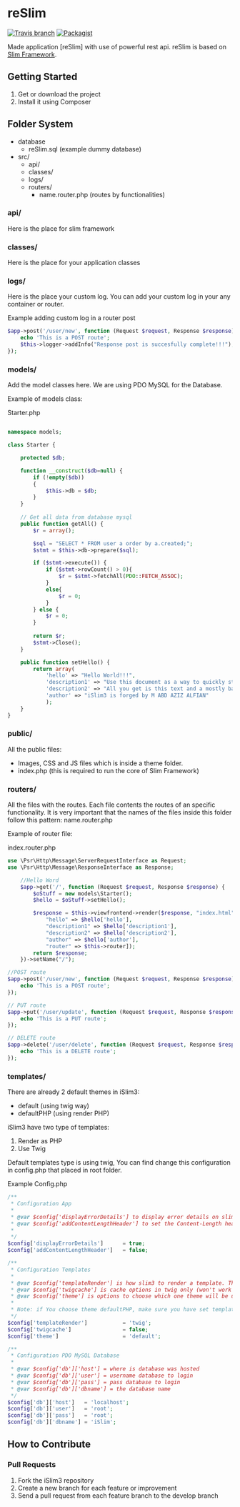 reSlim
=======
[![Travis branch](https://img.shields.io/travis/rust-lang/rust/master.svg)](https://github.com/aalfiann/reSlim)
[![Packagist](https://img.shields.io/packagist/l/doctrine/orm.svg)](https://github.com/aalfiann/reSlim/blob/master/license.md)

Made application [reSlim] with use of powerful rest api.
reSlim is based on [Slim Framework](http://www.slimframework.com/).<br>


Getting Started
---------------
1. Get or download the project
2. Install it using Composer

Folder System
---------------
* database
    * reSlim.sql (example dummy database)
* src/
    * api/
    * classes/
    * logs/
    * routers/
	    * name.router.php (routes by functionalities)

### api/

Here is the place for slim framework

### classes/

Here is the place for your application classes

### logs/

Here is the place your custom log.
You can add your custom log in your any container or router.

Example adding custom log in a router post
```php
$app->post('/user/new', function (Request $request, Response $response) {
    echo 'This is a POST route';
    $this->logger->addInfo("Response post is succesfully complete!!!");
});
```

### models/

Add the model classes here.
We are using PDO MySQL for the Database.

Example of models class:

Starter.php

```php

namespace models;

class Starter {

	protected $db;

	function __construct($db=null) {
		if (!empty($db)) 
        {
            $this->db = $db;
        }
	}
	
	// Get all data from database mysql
	public function getAll() {
		$r = array();		

		$sql = "SELECT * FROM user a order by a.created;";
		$stmt = $this->db->prepare($sql);		

		if ($stmt->execute()) {	
            if ($stmt->rowCount() > 0){
                $r = $stmt->fetchAll(PDO::FETCH_ASSOC);
            }
            else{
                $r = 0;
            }          	   	
		} else {
			$r = 0;
		}		
        
		return $r;
        $stmt->Close();
	}

    public function setHello() {
        return array(
			'hello' => "Hello World!!!",
			'description1' => "Use this document as a way to quickly start any new project.",
			'description2' => "All you get is this text and a mostly barebones HTML document.",
			'author' => "iSlim3 is forged by M ABD AZIZ ALFIAN"
			);
    }
}
```

### public/

All the public files:
* Images, CSS and JS files which is inside a theme folder.
* index.php (this is required to run the core of Slim Framework)

### routers/

All the files with the routes. Each file contents the routes of an specific functionality.
It is very important that the names of the files inside this folder follow this pattern: name.router.php

Example of router file:

index.router.php

```php
use \Psr\Http\Message\ServerRequestInterface as Request;
use \Psr\Http\Message\ResponseInterface as Response;

    //Hello Word
    $app->get('/', function (Request $request, Response $response) {
        $oStuff = new models\Starter();
        $hello = $oStuff->setHello();

        $response = $this->viewfrontend->render($response, "index.html", [
            "hello" => $hello['hello'],
            "description1" => $hello['description1'],
            "description2" => $hello['description2'],
            "author" => $hello['author'],
            "router" => $this->router]);
        return $response;
    })->setName("/");

//POST route
$app->post('/user/new', function (Request $request, Response $response) {
    echo 'This is a POST route';
});

// PUT route
$app->put('/user/update', function (Request $request, Response $response) {
    echo 'This is a PUT route';
});

// DELETE route
$app->delete('/user/delete', function (Request $request, Response $response) {
    echo 'This is a DELETE route';
});
```

### templates/

There are already 2 default themes in iSlim3:
* default (using twig way)
* defaultPHP (using render PHP)

iSlim3 have two type of templates:

1. Render as PHP
2. Use Twig

Default templates type is using twig, You can find change this configuration in config.php that placed in root folder.

Example Config.php
```php
/** 
 * Configuration App
 *
 * @var $config['displayErrorDetails'] to display error details on slim
 * @var $config['addContentLengthHeader'] to set the Content-Length header which makes Slim behave more predictably
 * 
 */
$config['displayErrorDetails']      = true;
$config['addContentLengthHeader']   = false;

/**
 * Configuration Templates
 *
 * @var $config['templateRender'] is how slim3 to render a template. There are two options 'twig' or 'php'
 * @var $config['twigcache'] is cache options in twig only (won't work if you use it on php render)
 * @var $config['theme'] is options to choose which one theme will be use.
 *
 * Note: if You choose theme defaultPHP, make sure you have set templateRender to 'php'
 */
$config['templateRender']           = 'twig';
$config['twigcache']                = false;
$config['theme']                    = 'default';

/** 
 * Configuration PDO MySQL Database
 *
 * @var $config['db']['host'] = where is database was hosted
 * @var $config['db']['user'] = username database to login
 * @var $config['db']['pass'] = pass database to login
 * @var $config['db']['dbname'] = the database name
 */
$config['db']['host']   = 'localhost';
$config['db']['user']   = 'root';
$config['db']['pass']   = 'root';
$config['db']['dbname'] = 'iSlim';
```

How to Contribute
-----------------
### Pull Requests

1. Fork the iSlim3 repository
2. Create a new branch for each feature or improvement
3. Send a pull request from each feature branch to the develop branch